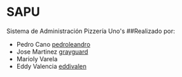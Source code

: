 # SAPU
Sistema de Administración Pizzería Uno's 
##Realizado por:
* Pedro Cano	 [pedroleandro](https://twitter.com/pedroleandro)
* Jose Martinez	 [grayguard](https://twitter.com/grayguard)
* Marioly Varela 
* Eddy Valencia  [eddivalen](https://twitter.com/eddivalen)
